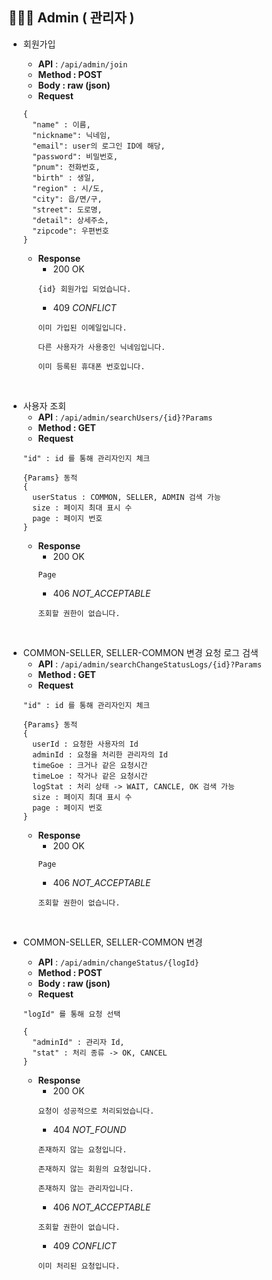 ## 👨🏻‍💻  Admin ( 관리자 )


- 회원가입
    - **API** : `/api/admin/join`
    - **Method : POST**
    - **Body :  raw (json)**
    - **Request**

    ```jsonc
    {
      "name" : 이름,
      "nickname": 닉네임,
      "email": user의 로그인 ID에 해당,
      "password": 비밀번호,
      "pnum": 전화번호,
      "birth" : 생일,
      "region" : 시/도,
      "city": 읍/면/구,
      "street": 도로명,
      "detail": 상세주소,
      "zipcode": 우편번호
    }
    ```

    - **Response**
        - 200 OK
        ```jsonc
        {id} 회원가입 되었습니다.
        ```
        - 409 *CONFLICT*
        ```jsonc
        이미 가입된 이메일입니다.
        ```
        ```jsonc
        다른 사용자가 사용중인 닉네임입니다.
        ```
        ```jsonc
        이미 등록된 휴대폰 번호입니다.
        ```
<br/>

- 사용자 조회
    - **API** : `/api/admin/searchUsers/{id}?Params`
    - **Method : GET**
    - **Request**
    ```jsonc
    "id" : id 를 통해 관리자인지 체크
    ```
    ```Params
    {Params} 동적
    {
      userStatus : COMMON, SELLER, ADMIN 검색 가능
      size : 페이지 최대 표시 수
      page : 페이지 번호
    }
    ```
    - **Response**
      - 200 OK
      ```jsonc
      Page
      ```
      - 406 *NOT_ACCEPTABLE*
      ```jsonc
      조회할 권한이 없습니다.
      ```
<br/>

- COMMON-SELLER, SELLER-COMMON 변경 요청 로그 검색
    - **API** : `/api/admin/searchChangeStatusLogs/{id}?Params`
    - **Method : GET**
    - **Request**
    ```jsonc
    "id" : id 를 통해 관리자인지 체크
    ```
    ```Params
    {Params} 동적
    {
      userId : 요청한 사용자의 Id
      adminId : 요청을 처리한 관리자의 Id
      timeGoe : 크거나 같은 요청시간
      timeLoe : 작거나 같은 요청시간
      logStat : 처리 상태 -> WAIT, CANCLE, OK 검색 가능
      size : 페이지 최대 표시 수
      page : 페이지 번호
    }
    ```
    - **Response**
      - 200 OK
      ```jsonc
      Page
      ```
      - 406 *NOT_ACCEPTABLE*
      ```jsonc
      조회할 권한이 없습니다.
      ```
<br/>

- COMMON-SELLER, SELLER-COMMON 변경
    - **API** : `/api/admin/changeStatus/{logId}`
    - **Method : POST**
    - **Body :  raw (json)**
    - **Request**
    ```jsonc
    "logId" 를 통해 요청 선택
    ```
    ```jsonc
    {
      "adminId" : 관리자 Id,
      "stat" : 처리 종류 -> OK, CANCEL
    }
    ```

    - **Response**
      - 200 OK
      ```jsonc
      요청이 성공적으로 처리되었습니다.
      ```
      - 404 *NOT_FOUND*
      ```jsonc
      존재하지 않는 요청입니다.
      ```
      ```jsonc
      존재하지 않는 회원의 요청입니다.
      ```
      ```jsonc
      존재하지 않는 관리자입니다.
      ```
      - 406 *NOT_ACCEPTABLE*
      ```jsonc
      조회할 권한이 없습니다.
      ```
      - 409 *CONFLICT*
      ```jsonc
      이미 처리된 요청입니다.
      ```